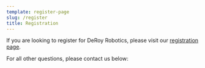 ```yaml
---
template: register-page
slug: /register
title: Registration
---
```

If you are looking to register for DeRoy Robotics, please visit our [registration page](/register).

For all other questions, please contact us below: